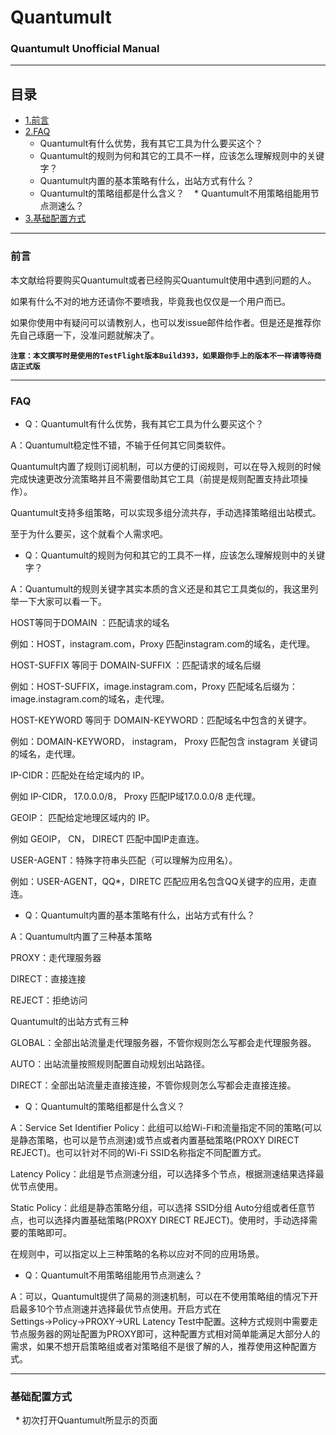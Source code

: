 # Quantumult

### Quantumult Unofficial Manual
---

## 目录
* [1.前言](#前言)
* [2.FAQ](#FAQ)
    * Quantumult有什么优势，我有其它工具为什么要买这个？
    * Quantumult的规则为何和其它的工具不一样，应该怎么理解规则中的关键字？
    * Quantumult内置的基本策略有什么，出站方式有什么？
    * Quantumult的策略组都是什么含义？
    * Quantumult不用策略组能用节点测速么？
* [3.基础配置方式](#基础配置方式)
    
---

### 前言

本文献给将要购买Quantumult或者已经购买Quantumult使用中遇到问题的人。
    
如果有什么不对的地方还请你不要喷我，毕竟我也仅仅是一个用户而已。
    
如果你使用中有疑问可以请教别人，也可以发issue邮件给作者。但是还是推荐你先自己琢磨一下，没准问题就解决了。

**`注意：本文撰写时是使用的TestFlight版本Build393，如果跟你手上的版本不一样请等待商店正式版`**

---

### FAQ

* Q：Quantumult有什么优势，我有其它工具为什么要买这个？

A：Quantumult稳定性不错，不输于任何其它同类软件。

Quantumult内置了规则订阅机制，可以方便的订阅规则，可以在导入规则的时候完成快速更改分流策略并且不需要借助其它工具（前提是规则配置支持此项操作）。

Quantumult支持多组策略，可以实现多组分流共存，手动选择策略组出站模式。

至于为什么要买，这个就看个人需求吧。

* Q：Quantumult的规则为何和其它的工具不一样，应该怎么理解规则中的关键字？

A：Quantumult的规则关键字其实本质的含义还是和其它工具类似的，我这里列举一下大家可以看一下。

HOST等同于DOMAIN ：匹配请求的域名

例如：HOST，instagram.com，Proxy 匹配instagram.com的域名，走代理。

HOST-SUFFIX 等同于 DOMAIN-SUFFIX ：匹配请求的域名后缀

例如：HOST-SUFFIX，image.instagram.com，Proxy 匹配域名后缀为：image.instagram.com的域名，走代理。

HOST-KEYWORD 等同于 DOMAIN-KEYWORD：匹配域名中包含的关键字。

例如：DOMAIN-KEYWORD， instagram， Proxy 匹配包含 instagram 关键词的域名，走代理。

IP-CIDR：匹配处在给定域内的 IP。

例如 IP-CIDR， 17.0.0.0/8， Proxy 匹配IP域17.0.0.0/8 走代理。

GEOIP： 匹配给定地理区域内的 IP。

例如 GEOIP， CN， DIRECT 匹配中国IP走直连。

USER-AGENT：特殊字符串头匹配（可以理解为应用名）。

例如：USER-AGENT，QQ*，DIRETC 匹配应用名包含QQ关键字的应用，走直连。


* Q：Quantumult内置的基本策略有什么，出站方式有什么？

A：Quantumult内置了三种基本策略

PROXY：走代理服务器

DIRECT：直接连接

REJECT：拒绝访问

Quantumult的出站方式有三种

GLOBAL：全部出站流量走代理服务器，不管你规则怎么写都会走代理服务器。

AUTO：出站流量按照规则配置自动规划出站路径。

DIRECT：全部出站流量走直接连接，不管你规则怎么写都会走直接连接。

* Q：Quantumult的策略组都是什么含义？

A：Service Set Identifier Policy：此组可以给Wi-Fi和流量指定不同的策略(可以是静态策略，也可以是节点测速)或节点或者内置基础策略(PROXY DIRECT REJECT)。也可以针对不同的Wi-Fi SSID名称指定不同配置方式。

Latency Policy：此组是节点测速分组，可以选择多个节点，根据测速结果选择最优节点使用。

Static Policy：此组是静态策略分组，可以选择 SSID分组 Auto分组或者任意节点，也可以选择内置基础策略(PROXY DIRECT REJECT)。使用时，手动选择需要的策略即可。

在规则中，可以指定以上三种策略的名称以应对不同的应用场景。

* Q：Quantumult不用策略组能用节点测速么？

A：可以，Quantumult提供了简易的测速机制，可以在不使用策略组的情况下开启最多10个节点测速并选择最优节点使用。开启方式在Settings→Policy→PROXY→URL Latency Test中配置。这种方式规则中需要走节点服务器的网址配置为PROXY即可，这种配置方式相对简单能满足大部分人的需求，如果不想开启策略组或者对策略组不是很了解的人，推荐使用这种配置方式。

---

### 基础配置方式

   * 初次打开Quantumult所显示的页面
